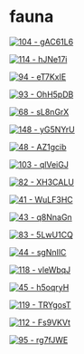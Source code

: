 # fauna

<a href="104 - gAC61L6.png"><img alt="104 - gAC61L6" src="104 - gAC61L6.png"></a>

<a href="114 - hJNe17i.png"><img alt="114 - hJNe17i" src="114 - hJNe17i.png"></a>

<a href="94 - eT7KxIE.png"><img alt="94 - eT7KxIE" src="94 - eT7KxIE.png"></a>

<a href="93 - OhH5pDB.png"><img alt="93 - OhH5pDB" src="93 - OhH5pDB.png"></a>

<a href="68 - sL8nGrX.png"><img alt="68 - sL8nGrX" src="68 - sL8nGrX.png"></a>

<a href="148 - yG5NYrU.png"><img alt="148 - yG5NYrU" src="148 - yG5NYrU.png"></a>

<a href="48 - AZ1gcib.png"><img alt="48 - AZ1gcib" src="48 - AZ1gcib.png"></a>

<a href="103 - qlVeiGJ.png"><img alt="103 - qlVeiGJ" src="103 - qlVeiGJ.png"></a>

<a href="82 - XH3CALU.png"><img alt="82 - XH3CALU" src="82 - XH3CALU.png"></a>

<a href="41 - WuLF3HC.png"><img alt="41 - WuLF3HC" src="41 - WuLF3HC.png"></a>

<a href="43 - q8NnaGn.png"><img alt="43 - q8NnaGn" src="43 - q8NnaGn.png"></a>

<a href="83 - 5LwU1CQ.png"><img alt="83 - 5LwU1CQ" src="83 - 5LwU1CQ.png"></a>

<a href="44 - sgNnIlC.png"><img alt="44 - sgNnIlC" src="44 - sgNnIlC.png"></a>

<a href="118 - vleWbqJ.png"><img alt="118 - vleWbqJ" src="118 - vleWbqJ.png"></a>

<a href="45 - h5oqryH.png"><img alt="45 - h5oqryH" src="45 - h5oqryH.png"></a>

<a href="119 - TRYgosT.png"><img alt="119 - TRYgosT" src="119 - TRYgosT.png"></a>

<a href="112 - Fs9VKVt.png"><img alt="112 - Fs9VKVt" src="112 - Fs9VKVt.png"></a>

<a href="95 - rg7fJWE.png"><img alt="95 - rg7fJWE" src="95 - rg7fJWE.png"></a>

